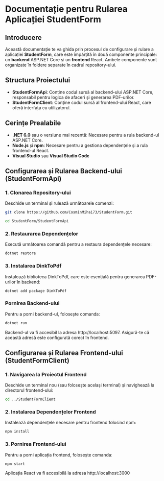 # Documentație pentru Rularea Aplicației StudentForm

## Introducere
Această documentație te va ghida prin procesul de configurare și rulare a aplicației **StudentForm**, care este împărțită în două componente principale: un **backend** ASP.NET Core și un **frontend** React. Ambele componente sunt organizate în foldere separate în cadrul repository-ului.

## Structura Proiectului
- **StudentFormApi**: Conține codul sursă al backend-ului ASP.NET Core, responsabil pentru logica de afaceri și generarea PDF-urilor.
- **StudentFormClient**: Conține codul sursă al frontend-ului React, care oferă interfața cu utilizatorul.

## Cerințe Prealabile
- **.NET 6.0** sau o versiune mai recentă: Necesare pentru a rula backend-ul ASP.NET Core.
- **Node.js** și **npm**: Necesare pentru a gestiona dependențele și a rula frontend-ul React.
- **Visual Studio** sau **Visual Studio Code** 

## Configurarea și Rularea Backend-ului (StudentFormApi)

### 1. Clonarea Repository-ului
Deschide un terminal și rulează următoarele comenzi:
```bash
git clone https://github.com/CosminMihai73/StudentForm.git
```
```bash
cd StudentForm/StudentFormApi
```

### 2. Restaurarea Dependențelor
Execută următoarea comandă pentru a restaura dependențele necesare:
```bash
dotnet restore
```

### 3. Instalarea DinkToPdf
Instalează biblioteca DinkToPdf, care este esențială pentru generarea PDF-urilor în backend:
```bash
dotnet add package DinkToPdf
```
### Pornirea Backend-ului
Pentru a porni backend-ul, folosește comanda:
```bash
dotnet run
```
Backend-ul va fi accesibil la adresa http://localhost:5097. Asigură-te că această adresă este configurată corect în frontend.

## Configurarea și Rularea Frontend-ului (StudentFormClient)

### 1. Navigarea la Proiectul Frontend
Deschide un terminal nou (sau folosește același terminal) și navighează la directorul frontend-ului:
```bash
cd ../StudentFormClient
```
### 2. Instalarea Dependențelor Frontend
Instalează dependențele necesare pentru frontend folosind npm:
```bash
npm install
```
### 3. Pornirea Frontend-ului
Pentru a porni aplicația frontend, folosește comanda:
```bash
npm start
```
Aplicația React va fi accesibilă la adresa http://localhost:3000
